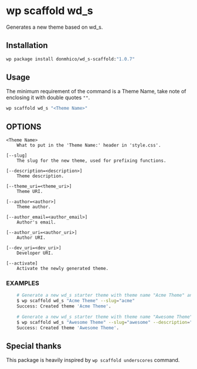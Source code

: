 wp scaffold wd_s
=======================

Generates a new theme based on wd_s.

## Installation

~~~bash
wp package install donmhico/wd_s-scaffold:"1.0.7"
~~~

## Usage

The minimum requirement of the command is a Theme Name, take note of enclosing it with double quotes `""`.

~~~bash
wp scaffold wd_s "<Theme Name>"
~~~

## OPTIONS

	<Theme Name>
		What to put in the 'Theme Name:' header in 'style.css'.

	[--slug]
		The slug for the new theme, used for prefixing functions.

	[--description=<description>]
		Theme description.

	[--theme_uri=<theme_uri>]
		Theme URI.

	[--author=<author>]
		Theme author.

	[--author_email=<author_email>]
		Author's email.

	[--author_uri=<author_uri>]
		Author URI.

	[--dev_uri=<dev_uri>]
		Developer URI.

	[--activate]
		Activate the newly generated theme.

### EXAMPLES

```bash
    # Generate a new wd_s starter theme with theme name "Acme Theme" and slug "acme".
    $ wp scaffold wd_s "Acme Theme" --slug="acme"
    Success: Created theme 'Acme Theme'.
```

```bash
    # Generate a new wd_s starter theme with theme name "Awesome Theme", slug "awesome", and a description.
    $ wp scaffold wd_s "Awesome Theme" --slug="awesome" --description="This is an awesome theme only for you."
    Success: Created theme 'Awesome Theme'.
```

## Special thanks

This package is heavily inspired by `wp scaffold underscores` command.
